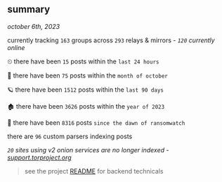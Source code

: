 
## summary
_october 6th, 2023_

currently tracking `163` groups across `293` relays & mirrors - _`120` currently online_

⏲ there have been `15` posts within the `last 24 hours`

🦈 there have been `75` posts within the `month of october`

🪐 there have been `1512` posts within the `last 90 days`

🏚 there have been `3626` posts within the `year of 2023`

🦕 there have been `8316` posts `since the dawn of ransomwatch`

there are `96` custom parsers indexing posts

_`20` sites using v2 onion services are no longer indexed - [support.torproject.org](https://support.torproject.org/onionservices/v2-deprecation/)_

> see the project [README](https://github.com/joshhighet/ransomwatch#ransomwatch--) for backend technicals
